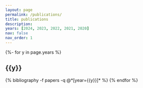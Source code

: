 ```yaml
---
layout: page
permalink: /publications/
title: publications
description: 
years: [2024, 2023, 2022, 2021, 2020]
nav: false
nav_order: 1
---
```

<!-- _pages/publications.md -->
<div class="publications">

{%- for y in page.years %}
  <h2 class="year">{{y}}</h2>
  {% bibliography -f papers -q @*[year={{y}}]* %}
{% endfor %}

</div>
